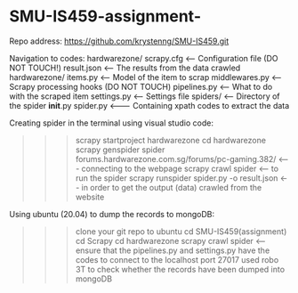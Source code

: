 # SMU-IS459-assignment-

Repo address: https://github.com/krystenng/SMU-IS459.git

Navigation to codes:
hardwarezone/
    scrapy.cfg   <-- Configuration file (DO NOT TOUCH!)
    result.json    <-- The results from the data crawled
    hardwarezone/
        items.py                 <-- Model of the item to scrap
        middlewares.py    <-- Scrapy processing hooks (DO NOT TOUCH)
        pipelines.py           <-- What to do with the scraped item
        settings.py             <-- Settings file
        spiders/                  <-- Directory of the spider
            __init__.py
            spider.py         <--- Containing xpath codes to extract the data

Creating spider in the terminal using visual studio code:
>>> scrapy startproject hardwarezone
>>> cd  hardwarezone
>>> scrapy genspider spider forums.hardwarezone.com.sg/forums/pc-gaming.382/        <--- connecting to the webpage
>>> scrapy crawl spider           <-- to run the spider
>>> scrapy runspider spider.py -o result.json       <-- in order to get the output (data) crawled from the website        

Using ubuntu (20.04) to dump the records to mongoDB:
>>> clone your git repo to ubuntu
>>> cd SMU-IS459(assignment)
>>> cd Scrapy
>>> cd hardwarezone
>>> scrapy crawl spider                <-- ensure that the pipelines.py and settings.py have the codes to connect to the localhost
                                         port 27017
>>> used robo 3T to check whether the records have been dumped into mongoDB
